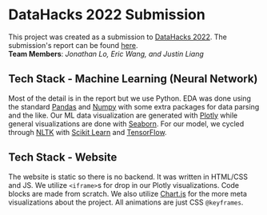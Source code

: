 # DataHacks 2022 Submission
This project was created as a submission to [DataHacks 2022](http://datahacks.tech/). The submission's report can be found [here](https://jonathanlo411.github.io/datahacks-2022/).
<br>**Team Members**: _Jonathan Lo, Eric Wang, and Justin Liang_

## Tech Stack - Machine Learning (Neural Network)
Most of the detail is in the report but we use Python. EDA was done using the standard [Pandas](https://pandas.pydata.org/) and [Numpy](https://pandas.pydata.org/) with some extra packages for data parsing and the like. Our ML data visualization are generated with [Plotly](https://plotly.com/) while general visualizations are done with [Seaborn](https://seaborn.pydata.org/). For our model, we cycled through [NLTK](https://www.nltk.org/) with [Scikit Learn](https://scikit-learn.org/) and [TensorFlow](https://www.tensorflow.org/).  

## Tech Stack - Website
The website is static so there is no backend. It was written in HTML/CSS and JS. We utilize `<iframe>`s for drop in our Plotly visualizations. Code blocks are made from scratch. We also utilize [Chart.js](https://www.chartjs.org/) for the more meta visualizations about the project. All animations are just CSS `@keyframes`.
